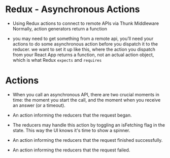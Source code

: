 # Redux - Asynchronous Actions

- Using Redux actions to connect to remote APIs via Thunk Middleware Normally, action generators return a function

- you may need to get something from a remote api, you’ll need your actions to do some asynchronous action before you dispatch it to the reducer. we want to set it up like this, where the action you dispatch from your React App returns a function, not an actual action object, which is what Redux `expects` and `requires`

# Actions

- When you call an asynchronous API, there are two crucial moments in time: the moment you start the call, and the moment when you receive an answer (or a timeout).

- An action informing the reducers that the request began.

- The reducers may handle this action by toggling an isFetching flag in the state. This way the UI knows it's time to show a spinner.

- An action informing the reducers that the request finished successfully.

- An action informing the reducers that the request failed.
